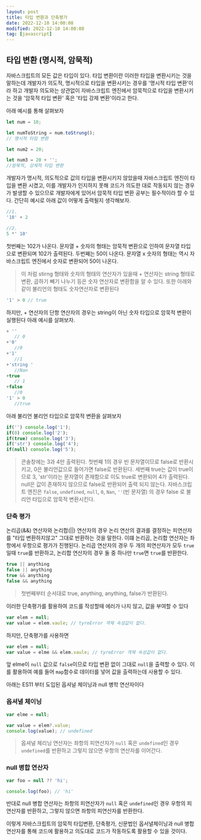 ```yaml
---
layout: post
title: 타입 변환과 단축평가
date: 2022-12-10 14:00:08
modified: 2022-12-10 14:00:08
tag: [javascript]
---
```


## 타입 변환 (명시적, 암묵적)
자바스크립트의 모든 값은 타입이 있다. 타입 변환이란 이러한 타입을 변환시키는 것을 말하는데 개발자가 의도적, 명시적으로 타입을 변환시키는 경우를 '명시적 타입 변환'이라 하고 개발자 의도와는 상관없이 자바스크립트 엔진에서 암묵적으로 타입을 변환시키는 것을 '암묵적 타입 변환' 혹은 '타입 강제 변환'이라고 한다.

아래 예시를 통해 살펴보자
```javascript
let num = 10;

let numToString = num.toStrung(); 
// 명시적 타임 변환

let num2 = 20;

let num3 = 20 + '';
//암묵적, 강제적 타입 변환
```

개발자가 명시적, 의도적으로 값의 타입을 변환시키지 않았을때 자바스크립트 엔진이 타입을 변환 시켰고, 이를 개발자가 인지하지 못해 코드가 의도한 대로 작동되지 않는 경우가 발생할 수 있으므로 개발자에게 있어서 암묵적 타입 변환 공부는 필수적이라 할 수 있다.
간단히 예시로 아래 값이 어떻게 출력될지 생각해보자.

```javascript
//1. 
'10' + 2 

//2.
5 *' 10'
```

첫번째는 102가 나온다. 문자열 + 숫자의 형태는 암묵적 변환으로 인하여 문자열 타입으로 변환되며 102가 출력된다.
두번째는 50이 나온다. 문자열 x 숫자의 형태는 역시 자바스크립트 엔진에서 숫자로 변환되어 50이 나온다.
>이 처럼 stirng 형태와 숫자의 형태의 연산자가 있을때 + 연산자는 string 형태로 변환, 곱하기 빼기 나누기 등은 숫자 연산자로 변환함을 알 수 있다.
또한 아래와 같이 불리언의 형태도 숫자연산자로 변환된다
```javascript
'1' > 0 // true
```


하지만, + 연산자의 단항 연산자의 경우는 string이 아닌 숫자 타입으로 암묵적 변환이 실행된다
아래 예시를 살펴보자.

```javascript
+ '' 
   // 0
+'0' 
   //0
+'1'
   //1 
+'string '
   //Nan 
+true 
   // 1
+false
   //0
'1' > 0 
   //true
```

아래 불리언 불리언 타입으로 암묵적 변환을 살펴보자

```javascript
if('') console.log('1');
if(0) console.log('2');
if(true) console.log('3');
if('str') console.log('4');
if(null) console.log('5');
```

>콘솔창에는 3과 4만 출력된다.
첫번째 1의 경우 빈 문자열이므로 false로 반환시키고, 0은 불리언값으로 들어가면 false로 반환된다.
세번째 true는 값이 true이므로 3, 'str'이라는 문자열이 존재함으로 이도 true로 변환되어 4가 출력된다.
null은 값이 존재하지 않으므로 false로 반환되어 출력 되지 않는다.
자바스크립트 엔진은 `false`, `undefined`, `null`, `0`, `Nan`, `''`(빈 문자열) 의 경우 false 로 불리언 타입으로 암묵적 변환시킨다.

### 단축 평가
논리곱(&&) 연산자와 논리합(||) 연산자의 경우  논리 연산의 결과를 결정하는 피연산자를 "타입 변환하지않고" 그대로 반환하는 것을 말한다. 이떄 논리곱, 논리합 연산자는 좌항에서 우항으로 평가가 진행된다.
논리곱 연산자의 경우 두 개의 피연산자가 모두 `true` 일때 `true`를 반환하고, 논리합 연산자의 경우 둘 중 하나만 `true`면 `true`를 반환한다. 

```javascript
true || anything
false || anything
true && anything
false && anything
```
>첫번째부터 순서대로 true, anything, anything, false가 반환된다.

이러한 단축평가를 활용하여 코드를 작성할때 에러가 나지 않고, 값을 부여할 수 있다

```javascript
var elem = null;
var value = elem.vaule; // tyreError 객체 속성값이 없다.
```

하지만, 단축평가를 사용하면
```javascript
var elem = null;
var value = elme && elem.vaule; // tyreError 객체 속성값이 없다.
```
앞 elme이 `null` 값으로 `false`이므로 타입 변환 없이 그대로 `null`을 출력할 수 있다. 이를 활용하여 예를 들어  `map`함수로 데이터를 넣어 값을 출력하는데 사용할 수 있다.

아래는 ES11 부터 도입된 옵셔널 체이닝과 null 병학 연산자이다

### 옵셔녈 체이닝
```javascript
var elme = null;

var value = elem?.value;
console.log(value); // undefined
```
>옵셔널 체리닝 연산자는 좌항의 피연산자가 `null` 혹은 `undefined`인 경우 `undefined`를 반환하고 그렇지 않으면 우항의 연산자를 이어간다.

### null 병합 연산자
```javascript
var foo = null ?? 'hi';

console.log(foo); // 'hi'
```
반대로 null 병합 연산자는  좌항의 피연산자가 `null` 혹은 `undefined`인 경우 우항의 피연산자를 반환하고, 그렇지 않으면 좌항의 피연산자를 반환한다.

이렇게 자바스크립트의 암묵적 타입변환, 단축평가, 신문법인 옵서녈체이닝과 null 병합 연산자를 통해 코드에 활용하고 의도대로 코드가 작동하도록 활용할 수 있을 것이다.